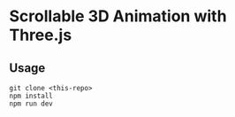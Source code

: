 # Scrollable 3D Animation with Three.js

## Usage

```
git clone <this-repo>
npm install
npm run dev
```